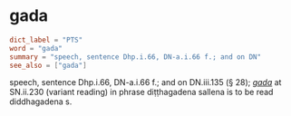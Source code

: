 # gada

``` toml
dict_label = "PTS"
word = "gada"
summary = "speech, sentence Dhp.i.66, DN-a.i.66 f.; and on DN"
see_also = ["gada"]
```

speech, sentence Dhp.i.66, DN\-a.i.66 f.; and on DN.iii.135 (§ 28); *[gada](gada.md)* at SN.ii.230 (variant reading) in phrase diṭṭhagadena sallena is to be read diddhagadena s.

